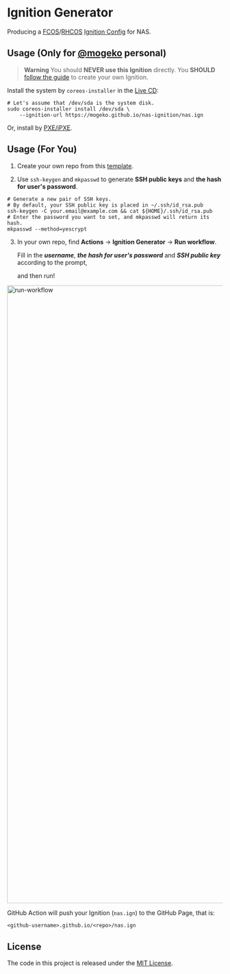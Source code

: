 # Ignition Generator

Producing a [FCOS](https://docs.fedoraproject.org/en-US/fedora-coreos)/[RHCOS](https://access.redhat.com/documentation/en-us/openshift_container_platform/4.8/html/architecture/architecture-rhcos) [Ignition Config](https://docs.fedoraproject.org/en-US/fedora-coreos/producing-ign) for NAS.

## Usage (Only for [@mogeko](https://github.com/mogeko) personal)

> **Warning** You should **NEVER use this Ignition** directly. You **SHOULD** [follow the guide](#usage-for-you) to create your own Ignition.

Install the system by `coreos-installer` in the [Live CD](https://docs.fedoraproject.org/en-US/fedora-coreos/bare-metal/#_installing_from_live_iso):

```shell
# Let's assume that /dev/sda is the system disk.
sudo coreos-installer install /dev/sda \
    --ignition-url https://mogeko.github.io/nas-ignition/nas.ign
```

Or, install by [PXE/iPXE](https://docs.fedoraproject.org/en-US/fedora-coreos/bare-metal/#_installing_from_the_network).

## Usage (For You)

1. Create your own repo from this [template](https://github.com/mogeko/nas-ignition/generate).

2. Use `ssh-keygen` and `mkpasswd` to generate **SSH public keys** and **the hash for user's password**.

```shell
# Generate a new pair of SSH keys.
# By default, your SSH public key is placed in ~/.ssh/id_rsa.pub
ssh-keygen -C your.email@example.com && cat ${HOME}/.ssh/id_rsa.pub
# Enter the password you want to set, and mkpasswd will return its hash.
mkpasswd --method=yescrypt
```

3. In your own repo, find **Actions** -> **lgnition Generator** -> **Run workflow**.

   Fill in the _**username**_, _**the hash for user's password**_ and _**SSH public key**_ according to the prompt,

   and then run!

<img width="1440" alt="run-workflow" src="https://user-images.githubusercontent.com/26341224/223501029-cd36d021-6726-4c82-974a-474f56759403.png">

GitHub Action will push your Ignition (`nas.ign`) to the GitHub Page, that is:

```txt
<github-username>.github.io/<repo>/nas.ign
```

## License

The code in this project is released under the [MIT License](./LICENSE).
